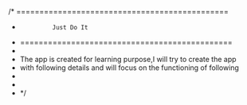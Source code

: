 
/* ==============================================
 * 				Just Do It
 * ==============================================
 * 
 * The app is created for learning purpose,I will try to create the app
 * with following details and will focus on the functioning of following
 *
 *   
 * */
